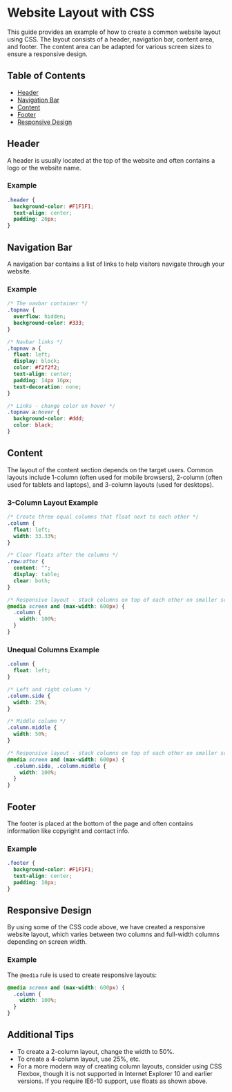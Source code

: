 # Website Layout with CSS
This guide provides an example of how to create a common website layout using CSS. The layout consists of a header, navigation bar, content area, and footer. The content area can be adapted for various screen sizes to ensure a responsive design.
## Table of Contents
- [Header](#header)
- [Navigation Bar](#navigation-bar)
- [Content](#content)
- [Footer](#footer)
- [Responsive Design](#responsive-design)
## Header
A header is usually located at the top of the website and often contains a logo or the website name.
### Example
```css
.header {
  background-color: #F1F1F1;
  text-align: center;
  padding: 20px;
}
```
## Navigation Bar
A navigation bar contains a list of links to help visitors navigate through your website.

### Example
```css
/* The navbar container */
.topnav {
  overflow: hidden;
  background-color: #333;
}

/* Navbar links */
.topnav a {
  float: left;
  display: block;
  color: #f2f2f2;
  text-align: center;
  padding: 14px 16px;
  text-decoration: none;
}

/* Links - change color on hover */
.topnav a:hover {
  background-color: #ddd;
  color: black;
}
```

## Content
The layout of the content section depends on the target users. Common layouts include 1-column (often used for mobile browsers), 2-column (often used for tablets and laptops), and 3-column layouts (used for desktops).

### 3-Column Layout Example
```css
/* Create three equal columns that float next to each other */
.column {
  float: left;
  width: 33.33%;
}

/* Clear floats after the columns */
.row:after {
  content: "";
  display: table;
  clear: both;
}

/* Responsive layout - stack columns on top of each other on smaller screens (600px wide or less) */
@media screen and (max-width: 600px) {
  .column {
    width: 100%;
  }
}
```

### Unequal Columns Example
```css
.column {
  float: left;
}

/* Left and right column */
.column.side {
  width: 25%;
}

/* Middle column */
.column.middle {
  width: 50%;
}

/* Responsive layout - stack columns on top of each other on smaller screens */
@media screen and (max-width: 600px) {
  .column.side, .column.middle {
    width: 100%;
  }
}
```

## Footer
The footer is placed at the bottom of the page and often contains information like copyright and contact info.

### Example
```css
.footer {
  background-color: #F1F1F1;
  text-align: center;
  padding: 10px;
}
```

## Responsive Design
By using some of the CSS code above, we have created a responsive website layout, which varies between two columns and full-width columns depending on screen width.

### Example
The `@media` rule is used to create responsive layouts:
```css
@media screen and (max-width: 600px) {
  .column {
    width: 100%;
  }
}
```

## Additional Tips
- To create a 2-column layout, change the width to 50%.
- To create a 4-column layout, use 25%, etc.
- For a more modern way of creating column layouts, consider using CSS Flexbox, though it is not supported in Internet Explorer 10 and earlier versions. If you require IE6-10 support, use floats as shown above.

